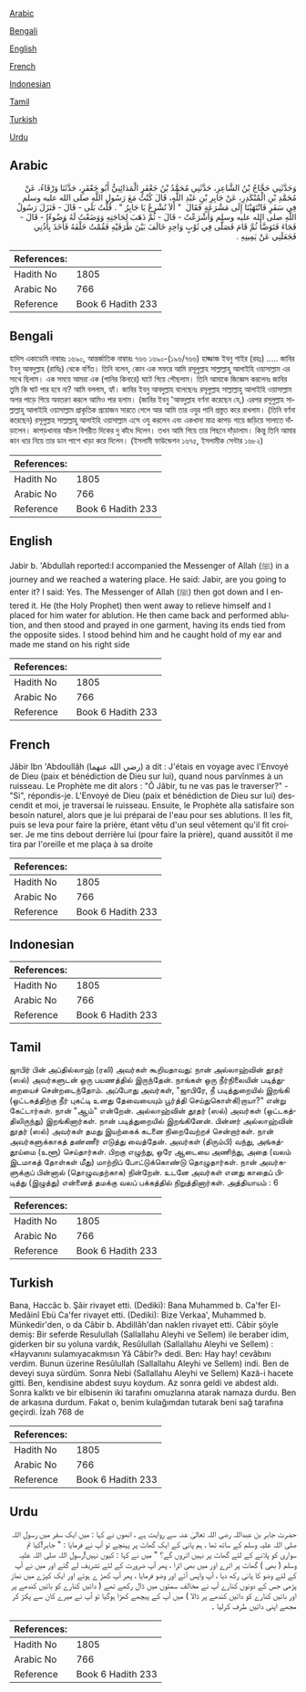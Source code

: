 [Arabic](#arabic)

[Bengali](#bengali)

[English](#english)

[French](#french)

[Indonesian](#indonesian)

[Tamil](#tamil)

[Turkish](#turkish)

[Urdu](#urdu)

## Arabic


<div dir="rtl" lang="ar" style={{fontSize:'larger',backgroundColor:'#f8f9fa',padding:20}}>
وَحَدَّثَنِي حَجَّاجُ بْنُ الشَّاعِرِ، حَدَّثَنِي مُحَمَّدُ بْنُ جَعْفَرٍ الْمَدَائِنِيُّ أَبُو جَعْفَرٍ، حَدَّثَنَا وَرْقَاءُ، عَنْ مُحَمَّدِ بْنِ الْمُنْكَدِرِ، عَنْ جَابِرِ بْنِ عَبْدِ اللَّهِ، قَالَ كُنْتُ مَعَ رَسُولِ اللَّهِ صلى الله عليه وسلم فِي سَفَرٍ فَانْتَهَيْنَا إِلَى مَشْرَعَةٍ فَقَالَ ‏ "‏ أَلاَ تُشْرِعُ يَا جَابِرُ ‏"‏ ‏.‏ قُلْتُ بَلَى - قَالَ - فَنَزَلَ رَسُولُ اللَّهِ صلى الله عليه وسلم وَأَشْرَعْتُ - قَالَ - ثُمَّ ذَهَبَ لِحَاجَتِهِ وَوَضَعْتُ لَهُ وَضُوءًا - قَالَ - فَجَاءَ فَتَوَضَّأَ ثُمَّ قَامَ فَصَلَّى فِي ثَوْبٍ وَاحِدٍ خَالَفَ بَيْنَ طَرَفَيْهِ فَقُمْتُ خَلْفَهُ فَأَخَذَ بِأُذُنِي فَجَعَلَنِي عَنْ يَمِينِهِ ‏.‏
</div>
<div style={{backgroundColor:'#f8f9fa',padding:20, marginBottom: 10}}><table> <thead> <tr> <th>References:</th> <th></th> </tr> </thead> <tbody><tr><td>Hadith No</td><td>1805</td></tr><tr><td>Arabic No</td><td>766</td></tr><tr><td>Reference</td><td>Book 6 Hadith 233</td></tr></tbody></table></div>

## Bengali


<div dir="ltr" lang="bn" style={{fontSize:'larger',backgroundColor:'#f8f9fa',padding:20}}>
হাদিস একাডেমি নাম্বারঃ ১৬৯০, আন্তর্জাতিক নাম্বারঃ ৭৬৬ ১৬৯০-(১৯৬/৭৬৬) হাজ্জাজ ইবনু শাইর (রহঃ) ..... জাবির ইবনু আবদুল্লাহ (রাযিঃ) থেকে বর্ণিত। তিনি বলেন, কোন এক সফরে আমি রসূলুল্লাহ সাল্লাল্লাহু আলাইহি ওয়াসাল্লাম এর সাথে ছিলাম। এক সময়ে আমরা এক (পানির কিনারে) ঘাটে গিয়ে পৌছলাম। তিনি আমাকে জিজ্ঞেস করলেনঃ জাবির তুমি কি ঘাট পার হবে না? আমি বললাম, হ্যাঁ। জাবির ইবনু আবদুল্লাহ বলেছেনঃ রসূলুল্লাহ সাল্লাল্লাহু আলাইহি ওয়াসাল্লাম অপর পাড়ে গিয়ে অবতরণ করলে আমিও পার হলাম। (জাবির ইবনু 'আবদুল্লাহ বর্ণনা করেছেন যে,) এরপর রসূলুল্লাহ সাল্লাল্লাহু আলাইহি ওয়াসাল্লাম প্রাকৃতিক প্রয়োজন সারতে গেলে আর আমি তার ওযুর পানি প্রস্তুত করে রাখলাম। (তিনি বর্ণনা করেছেন) রসূলুল্লাহ সাল্লাল্লাহু আলাইহি ওয়াসাল্লাম এসে ওযু করলেন এবং একখানা মাত্র কাপড় গায়ে জড়িয়ে সালাতে দাঁড়ালেন। কাপড়খানার আঁচল বিপরীত দিকের দু কাঁধে দিলেন। তখন আমি গিয়ে তার পিছনে দাঁড়ালাম। কিন্তু তিনি আমার কান ধরে নিয়ে তার ডান পাশে খাড়া করে দিলেন। (ইসলামী ফাউন্ডেশন ১৬৭৫, ইসলামীক সেন্টার ১৬৮২)
</div>
<div style={{backgroundColor:'#f8f9fa',padding:20, marginBottom: 10}}><table> <thead> <tr> <th>References:</th> <th></th> </tr> </thead> <tbody><tr><td>Hadith No</td><td>1805</td></tr><tr><td>Arabic No</td><td>766</td></tr><tr><td>Reference</td><td>Book 6 Hadith 233</td></tr></tbody></table></div>

## English


<div dir="ltr" lang="en" style={{fontSize:'larger',backgroundColor:'#f8f9fa',padding:20}}>
Jabir b. 'Abdullah reported:I accompanied the Messenger of Allah (ﷺ) in a journey and we reached a watering place. He said: Jabir, are you going to enter it? I said: Yes. The Messenger of Allah (ﷺ) then got down and I entered it. He (the Holy Prophet) then went away to relieve himself and I placed for him water for ablution. He then came back and performed ablution, and then stood and prayed in one garment, having its ends tied from the opposite sides. I stood behind him and he caught hold of my ear and made me stand on his right side
</div>
<div style={{backgroundColor:'#f8f9fa',padding:20, marginBottom: 10}}><table> <thead> <tr> <th>References:</th> <th></th> </tr> </thead> <tbody><tr><td>Hadith No</td><td>1805</td></tr><tr><td>Arabic No</td><td>766</td></tr><tr><td>Reference</td><td>Book 6 Hadith 233</td></tr></tbody></table></div>

## French


<div dir="ltr" lang="fr" style={{fontSize:'larger',backgroundColor:'#f8f9fa',padding:20}}>
Jâbir Ibn 'Abdoullâh (رضي الله عنهما) a dit : J'étais en voyage avec l'Envoyé de Dieu (paix et bénédiction de Dieu sur lui), quand nous parvînmes à un ruisseau. Le Prophète me dit alors : "Ô Jâbir, tu ne vas pas le traverser?" - "Si", répondis-je. L'Envoyé de Dieu (paix et bénédiction de Dieu sur lui) descendit et moi, je traversai le ruisseau. Ensuite, le Prophète alla satisfaire son besoin naturel, alors que je lui préparai de l'eau pour ses ablutions. Il les fit, puis se leva pour faire la prière, étant vêtu d'un seul vêtement qu'il fit croiser. Je me tins debout derrière lui (pour faire la prière), quand aussitôt il me tira par l'oreille et me plaça à sa droite
</div>
<div style={{backgroundColor:'#f8f9fa',padding:20, marginBottom: 10}}><table> <thead> <tr> <th>References:</th> <th></th> </tr> </thead> <tbody><tr><td>Hadith No</td><td>1805</td></tr><tr><td>Arabic No</td><td>766</td></tr><tr><td>Reference</td><td>Book 6 Hadith 233</td></tr></tbody></table></div>

## Indonesian


<div dir="ltr" lang="id" style={{fontSize:'larger',backgroundColor:'#f8f9fa',padding:20}}>

</div>
<div style={{backgroundColor:'#f8f9fa',padding:20, marginBottom: 10}}><table> <thead> <tr> <th>References:</th> <th></th> </tr> </thead> <tbody><tr><td>Hadith No</td><td>1805</td></tr><tr><td>Arabic No</td><td>766</td></tr><tr><td>Reference</td><td>Book 6 Hadith 233</td></tr></tbody></table></div>

## Tamil


<div dir="ltr" lang="ta" style={{fontSize:'larger',backgroundColor:'#f8f9fa',padding:20}}>
ஜாபிர் பின் அப்தில்லாஹ் (ரலி) அவர்கள் கூறியதாவது: நான் அல்லாஹ்வின் தூதர் (ஸல்) அவர்களுடன் ஒரு பயணத்தில் இருந்தேன். நாங்கள் ஒரு நீர்நிலையின் படித்துறையைச் சென்றடைந்தோம். அப்போது அவர்கள், "ஜாபிரே, நீ படித்துறையில் இறங்கி (ஒட்டகத்திற்கு நீர் புகட்டி உனது தேவையையும் பூர்த்தி செய்துகொள்கி)றாயா?" என்று கேட்டார்கள். நான் "ஆம்" என்றேன். அல்லாஹ்வின் தூதர் (ஸல்) அவர்கள் (ஒட்டகத்திலிருந்து) இறங்கினார்கள். நான் படித்துறையில் இறங்கினேன். பின்னர் அல்லாஹ்வின் தூதர் (ஸல்) அவர்கள் தமது இயற்கைக் கடனை நிறைவேற்றச் சென்றார்கள். நான் அவர்களுக்காகத் தண்ணீர் எடுத்து வைத்தேன். அவர்கள் (திரும்பி) வந்து, அங்கத்தூய்மை (உளூ) செய்தார்கள். பிறகு எழுந்து, ஒரே ஆடையை அணிந்து, அதை (வலம் இடமாகத் தோள்கள் மீது) மாற்றிப் போட்டுக்கொண்டு தொழுதார்கள். நான் அவர்களுக்குப் பின்னால் (தொழுவதற்காக) நின்றேன். உடனே அவர்கள் எனது காதைப் பிடித்து (இழுத்து) என்னைத் தமக்கு வலப் பக்கத்தில் நிறுத்தினார்கள். அத்தியாயம் : 6
</div>
<div style={{backgroundColor:'#f8f9fa',padding:20, marginBottom: 10}}><table> <thead> <tr> <th>References:</th> <th></th> </tr> </thead> <tbody><tr><td>Hadith No</td><td>1805</td></tr><tr><td>Arabic No</td><td>766</td></tr><tr><td>Reference</td><td>Book 6 Hadith 233</td></tr></tbody></table></div>

## Turkish


<div dir="ltr" lang="tr" style={{fontSize:'larger',backgroundColor:'#f8f9fa',padding:20}}>
Bana, Haccâc b. Şâir rivayet etti. (Dediki): Bana Muhammed b. Ca'fer El-Medâinî Ebü Ca'fer rivayet etti. (Dediki): Bize Verkaa', Muhammed b. Münkedir'den, o da Câbir b. Abdillâh'dan naklen rivayet etti. Câbir şöyle demiş: Bir seferde Resulullah (Sallallahu Aleyhi ve Sellem) ile beraber idim, giderken bir su yoluna vardık, Resûlullah (Sallallahu Aleyhi ve Sellem) : «Hayvanını sulamıyacakmısın Yâ Câbir?» dedi. Ben: Hay hay! cevâbını verdim. Bunun üzerine Resûlullah (Sallallahu Aleyhi ve Sellem) indi. Ben de deveyi suya sürdüm. Sonra Nebi (Sallallahu Aleyhi ve Sellem) Kazâ-i hacete gitti. Ben, kendisine abdest suyu koydum. Az sonra geldi ve abdest aldı. Sonra kalktı ve bir elbisenin iki tarafını omuzlarına atarak namaza durdu. Ben de arkasına durdum. Fakat o, benim kulağımdan tutarak beni sağ tarafına geçirdi. İzah 768 de
</div>
<div style={{backgroundColor:'#f8f9fa',padding:20, marginBottom: 10}}><table> <thead> <tr> <th>References:</th> <th></th> </tr> </thead> <tbody><tr><td>Hadith No</td><td>1805</td></tr><tr><td>Arabic No</td><td>766</td></tr><tr><td>Reference</td><td>Book 6 Hadith 233</td></tr></tbody></table></div>

## Urdu


<div dir="rtl" lang="ur" style={{fontSize:'larger',backgroundColor:'#f8f9fa',padding:20}}>
حضرت جابر بن عبداللہ رضی اللہ تعالیٰ عنہ سے روایت ہے ، انھوں نے کہا : میں ایک سفر میں رسول اللہ صلی اللہ علیہ وسلم کے ساتھ تھا ، ہم پانی کے ایک گھاٹ پر پہنچے تو آپ نے فرمایا : " جابر!کیا تم سواری کو پلانے کے لئے گھاٹ پر نہیں اتروں گے؟ " میں نے کہا : کیوں نہیں!رسول اللہ صلی اللہ علیہ وسلم ( بھی ) گھاٹ پر اترے اور میں بھی اترا ، پھر آپ ضرورت کے لئے تشریف لے گئے اور میں نے آپ کے لئے وضو کا پانی رکھ دیا ، آپ واپس آئے اور وضو فرمایا ، پھر آپ کھڑ ے ہوئے اور ایک کپڑے میں نماز پڑھی جس کے دونوں کنارے آپ نے مخالف سمتوں میں ڈال رکھے تھے ( دائیں کنارے کو بائیں کندھے پر اور بائیں کنارے کو دائیں کندھے پر ڈالا ) میں آپ کے پیچھے کھڑا ہوگیا تو آپ نے میرے کان سے پکڑ کر مجھے اپنی دائیں طرف کرلیا ۔
</div>
<div style={{backgroundColor:'#f8f9fa',padding:20, marginBottom: 10}}><table> <thead> <tr> <th>References:</th> <th></th> </tr> </thead> <tbody><tr><td>Hadith No</td><td>1805</td></tr><tr><td>Arabic No</td><td>766</td></tr><tr><td>Reference</td><td>Book 6 Hadith 233</td></tr></tbody></table></div>